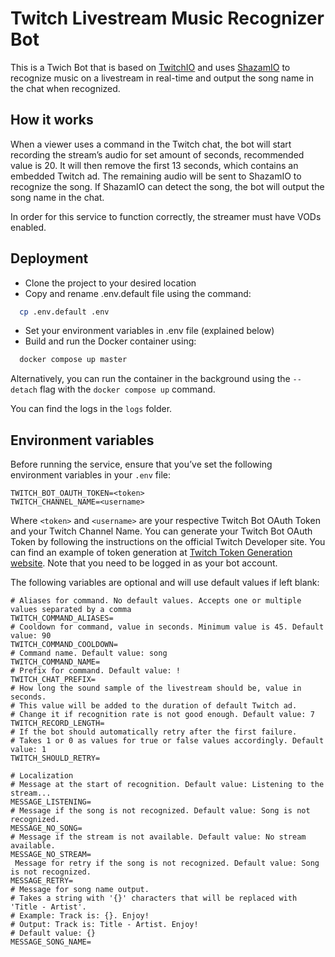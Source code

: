 
# Twitch Livestream Music Recognizer Bot

This is a Twich Bot that is based on [TwitchIO](https://github.com/TwitchIO/TwitchIO) and uses [ShazamIO](https://github.com/dotX12/ShazamIO) to recognize music on a livestream in real-time and output the song name in the chat when recognized.

## How it works

When a viewer uses a command in the Twitch chat, the bot will start recording the stream’s audio for set amount of seconds, recommended value is 20. It will then remove the first 13 seconds, which contains an embedded Twitch ad. The remaining audio will be sent to ShazamIO to recognize the song. If ShazamIO can detect the song, the bot will output the song name in the chat.

In order for this service to function correctly, the streamer must have VODs enabled.

## Deployment

- Clone the project to your desired location
- Copy and rename .env.default file using the command:

```bash
  cp .env.default .env
```

- Set your environment variables in .env file (explained below)
- Build and run the Docker container using:

```bash
  docker compose up master
```

Alternatively, you can run the container in the background using the ```--detach``` flag with the ```docker compose up``` command.

You can find the logs in the ```logs``` folder.

## Environment variables

Before running the service, ensure that you’ve set the following environment variables in your ```.env``` file:

```
TWITCH_BOT_OAUTH_TOKEN=<token>
TWITCH_CHANNEL_NAME=<username>
```

Where ```<token>``` and ```<username>``` are your respective Twitch Bot OAuth Token and your Twitch Channel Name. You can generate your Twitch Bot OAuth Token by following the instructions on the official Twitch Developer site. You can find an example of token generation at [Twitch Token Generation website](https://twitchapps.com/tmi/). Note that you need to be logged in as your bot account.

The following variables are optional and will use default values if left blank:

```
# Aliases for command. No default values. Accepts one or multiple values separated by a comma
TWITCH_COMMAND_ALIASES=
# Cooldown for command, value in seconds. Minimum value is 45. Default value: 90
TWITCH_COMMAND_COOLDOWN=
# Command name. Default value: song
TWITCH_COMMAND_NAME=
# Prefix for command. Default value: !
TWITCH_CHAT_PREFIX=
# How long the sound sample of the livestream should be, value in seconds.
# This value will be added to the duration of default Twitch ad.
# Change it if recognition rate is not good enough. Default value: 7
TWITCH_RECORD_LENGTH=
# If the bot should automatically retry after the first failure. 
# Takes 1 or 0 as values for true or false values accordingly. Default value: 1
TWITCH_SHOULD_RETRY=

# Localization
# Message at the start of recognition. Default value: Listening to the stream...
MESSAGE_LISTENING=
# Message if the song is not recognized. Default value: Song is not recognized.
MESSAGE_NO_SONG=
# Message if the stream is not available. Default value: No stream available.
MESSAGE_NO_STREAM=
 Message for retry if the song is not recognized. Default value: Song is not recognized.
MESSAGE_RETRY=
# Message for song name output.
# Takes a string with '{}' characters that will be replaced with 'Title - Artist'.
# Example: Track is: {}. Enjoy!
# Output: Track is: Title - Artist. Enjoy!
# Default value: {}
MESSAGE_SONG_NAME=
```
